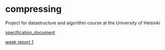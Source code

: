 # compressing
Project for datastructure and algorithm course at the University of Helsinki

[specification_document](documentation/specification_document.md)

[week report 1](documentation/viikkoraportti1.md)
